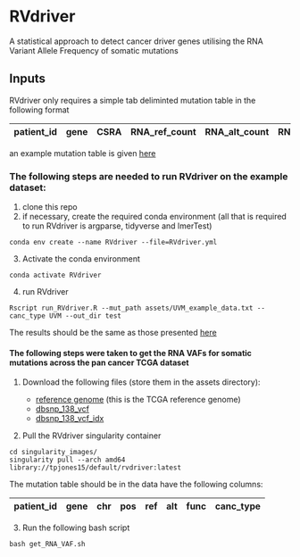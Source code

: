 # RVdriver
A statistical approach to detect cancer driver genes utilising the RNA Variant Allele Frequency of somatic mutations

## Inputs

RVdriver only requires a simple tab deliminted mutation table in the following format

patient_id | gene | CSRA | RNA_ref_count | RNA_alt_count | RNA_VAF | func | canc_type 
----|----|------|-----|------|------|------|------

an example mutation table is given [here](./assets/UVM_example_data.txt)

### The following steps are needed to run RVdriver on the example dataset:
1. clone this repo
2. if necessary, create the required conda environment (all that is required to run RVdriver is argparse, tidyverse and lmerTest)
```
conda env create --name RVdriver --file=RVdriver.yml
```
3. Activate the conda environment
```
conda activate RVdriver
```
4. run RVdriver
```
Rscript run_RVdriver.R --mut_path assets/UVM_example_data.txt --canc_type UVM --out_dir test
```
The results should be the same as those presented [here](./test_data_results/UVM_rvdriver_results.csv)

#### The following steps were taken to get the RNA VAFs for somatic mutations across the pan cancer TCGA dataset

1. Download the following files (store them in the assets directory):
    - [reference genome](https://gdc.cancer.gov/about-data/gdc-data-processing/gdc-reference-files) (this is the TCGA reference genome)
    - [dbsnp_138_vcf](https://console.cloud.google.com/storage/browser/_details/genomics-public-data/resources/broad/hg38/v0/Homo_sapiens_assembly38.dbsnp138.vcf)
    - [dbsnp_138_vcf_idx](https://console.cloud.google.com/storage/browser/_details/genomics-public-data/resources/broad/hg38/v0/Homo_sapiens_assembly38.dbsnp138.vcf.idx)
    
2. Pull the RVdriver singularity container
```
cd singularity_images/
singularity pull --arch amd64 library://tpjones15/default/rvdriver:latest
```    
The mutation table should be in the data have the following columns:

patient_id | gene | chr | pos | ref | alt | func | canc_type 
----|----|------|-----|-----|-----|------|-----

3. Run the following bash script
```
bash get_RNA_VAF.sh
```
